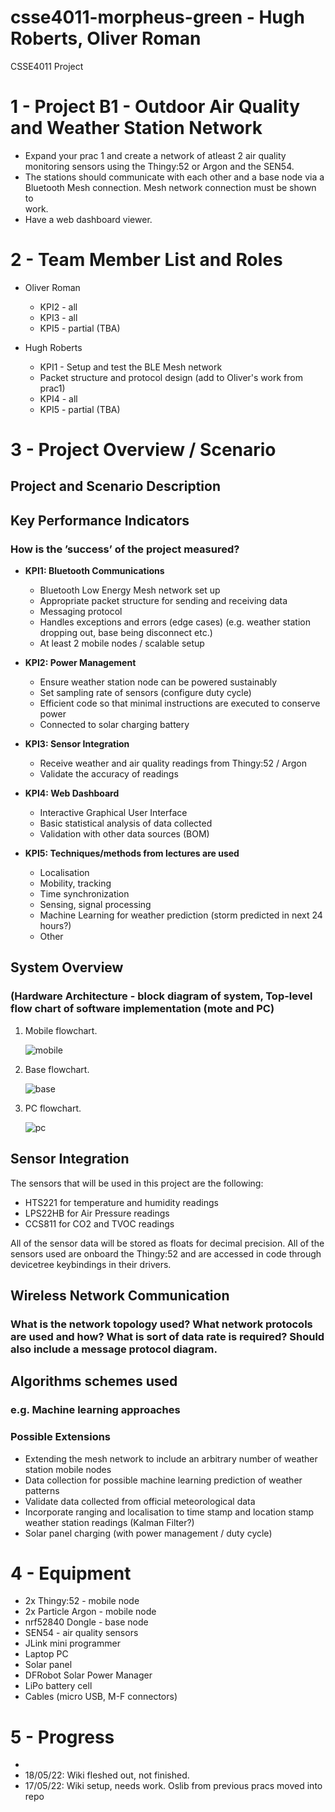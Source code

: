 # csse4011-morpheus-green - Hugh Roberts, Oliver Roman
CSSE4011 Project

# 1 - Project B1 - Outdoor Air Quality and Weather Station Network 
* Expand	your	prac 1	and	create	a	network	of atleast	2 air	quality	
monitoring	sensors	using	the	Thingy:52 or	Argon and	the	SEN54.
*  The	stations	should	communicate	with	each	other	and	a	base	node	via	a	
Bluetooth	Mesh	connection. Mesh	network	connection	must	be	shown	to	
work.
* Have	a	web	dashboard	viewer.

# 2 - Team Member List and Roles 

* Oliver Roman 
    - KPI2 - all
    - KPI3 - all
    - KPI5 - partial (TBA)
    
* Hugh Roberts 
    - KPI1 - Setup and test the BLE Mesh network 
    - Packet structure and protocol design (add to Oliver's work from prac1)
    - KPI4 - all 
    - KPI5 - partial (TBA) 

# 3 - Project Overview / Scenario

## Project and Scenario Description 

## Key Performance Indicators
### How is the ’success’ of the project measured?

* **KPI1: Bluetooth Communications**
    - Bluetooth Low Energy Mesh network set up
    - Appropriate packet structure for sending and receiving data 
    - Messaging protocol 
    - Handles exceptions and errors (edge cases) (e.g. weather station dropping out, base being disconnect etc.)
    - At least 2 mobile nodes / scalable setup 
* **KPI2: Power Management**
    - Ensure weather station node can be powered sustainably
    - Set sampling rate of sensors (configure duty cycle)
    - Efficient code so that minimal instructions are executed to conserve power 
    - Connected to solar charging battery 
* **KPI3: Sensor Integration**
    - Receive weather and air quality readings from Thingy:52 / Argon 
    - Validate the accuracy of readings 
* **KPI4: Web Dashboard**
    - Interactive Graphical User Interface
    - Basic statistical analysis of data collected
    - Validation with other data sources (BOM)
    
* **KPI5: Techniques/methods from lectures are used**
    - Localisation
    - Mobility, tracking
    - Time synchronization
    - Sensing, signal processing
    - Machine Learning for weather prediction (storm predicted in next 24 hours?)
    - Other 

## System Overview
### (Hardware Architecture - block diagram of system, Top-level flow chart of software implementation (mote and PC)

1. Mobile flowchart. 

    ![mobile](mobile_flowchart.drawio.png)
    
2. Base flowchart. 
    
    ![base](base_flowchart.drawio.png)
    
    
3. PC flowchart. 

    ![pc](pc_flowchart(1).drawio.png)
    
    


## Sensor Integration 
The sensors that will be used in this project are the following: 
* HTS221 for temperature and humidity readings
* LPS22HB for Air Pressure readings
* CCS811 for CO2 and TVOC readings 

All of the sensor data will be stored as floats for decimal precision. All of the sensors used are onboard the Thingy:52 and are accessed in code through devicetree keybindings in their drivers. 

## Wireless Network Communication
### What is the network topology used? What network protocols are used and how? What is sort of data rate is required? Should also include a message protocol diagram.

## Algorithms schemes used
### e.g. Machine learning approaches

### Possible Extensions

* Extending the mesh network to include an arbitrary number of weather station mobile nodes 
* Data collection for possible machine learning prediction of weather patterns
* Validate data collected from official meteorological data 
* Incorporate ranging and localisation to time stamp and location stamp weather station readings (Kalman Filter?)
* Solar panel charging (with power management / duty cycle)

# 4 - Equipment

* 2x Thingy:52 - mobile node
* 2x Particle Argon - mobile node
* nrf52840 Dongle - base node
* SEN54 - air quality sensors
* JLink mini programmer
* Laptop PC
* Solar panel 
* DFRobot Solar Power Manager
* LiPo battery cell 
* Cables (micro USB, M-F connectors)

# 5 - Progress

*
* 18/05/22: Wiki fleshed out, not finished. 
* 17/05/22: Wiki setup, needs work. Oslib from previous pracs moved into repo 

